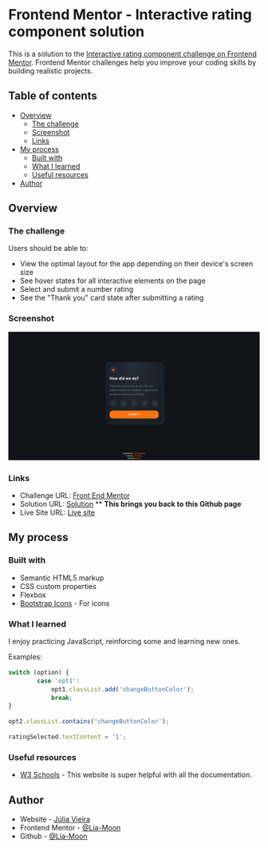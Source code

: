 # Frontend Mentor - Interactive rating component solution

This is a solution to the [Interactive rating component challenge on Frontend Mentor](https://www.frontendmentor.io/challenges/interactive-rating-component-koxpeBUmI). Frontend Mentor challenges help you improve your coding skills by building realistic projects. 

## Table of contents

- [Overview](#overview)
  - [The challenge](#the-challenge)
  - [Screenshot](#screenshot)
  - [Links](#links)
- [My process](#my-process)
  - [Built with](#built-with)
  - [What I learned](#what-i-learned)
  - [Useful resources](#useful-resources)
- [Author](#author)

## Overview

### The challenge

Users should be able to:

- View the optimal layout for the app depending on their device's screen size
- See hover states for all interactive elements on the page
- Select and submit a number rating
- See the "Thank you" card state after submitting a rating

### Screenshot

![](./images/FireShot_Capture_002.png)

### Links

- Challenge URL: [Front End Mentor](https://www.frontendmentor.io/challenges/interactive-rating-component-koxpeBUmI)
- Solution URL: [Solution](https://github.com/Lia-Moon/Interactive-rating-component) ** **This brings you back to this Github page**
- Live Site URL: [Live site](https://interactive-rating-component-two-olive.vercel.app/)

## My process

### Built with

- Semantic HTML5 markup
- CSS custom properties
- Flexbox
- [Bootstrap Icons](https://icons.getbootstrap.com/) - For icons

### What I learned

I enjoy practicing JavaScript, reinforcing some and learning new ones.

Examples:
```js
switch (option) {
        case 'opt1':
            opt1.classList.add('changeButtonColor');
            break;
}
```
```js
opt2.classList.contains('changeButtonColor');
```
```js
ratingSelected.textContent = '1';
```

### Useful resources

- [W3 Schools](https://www.w3schools.com/css/default.asp) - This website is super helpful with all the documentation.

## Author

- Website - [Júlia Vieira](https://juliavieira.xyz/)
- Frontend Mentor - [@Lia-Moon](https://www.frontendmentor.io/profile/Lia-Moon)
- Github - [@Lia-Moon](https://github.com/Lia-Moon)
